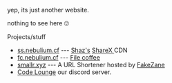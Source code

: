 yep, its just another website.


nothing to see here 🙄

<h>
  
  Projects/stuff
  
  
  <h>
  
<ul>
  <li><a href="https://ss.nebulium.cf">ss.nebulium.cf</a> --- <a href="https://shaz.sexy"> Shaz's</a> <a href="https://getsharex.com"> ShareX </a> CDN</li>
	<li><a href="https://fc.nebulium.cf">fc.nebulium.cf</a> --- <a href="https://file.coffee"> File coffee</a></li>
	<li><a href="https://smallr.xyz">smallr.xyz</a> --- A URL Shortener hosted by <a href="https://fakezane.net">FakeZane</a></li>
<li><a href="https://discord.gg/gRUHc4H">Code Lounge</a> our discord server. </li>

</ul>

